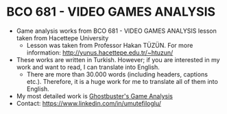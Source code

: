 # BCO 681 - VIDEO GAMES ANALYSIS
- Game analysis works from BCO 681 - VIDEO GAMES ANALYSIS lesson taken from Hacettepe University
  - Lesson was taken from Professor Hakan TÜZÜN. For more information: http://yunus.hacettepe.edu.tr/~htuzun/
- These works are written in Turkish. However; if you are interested in my work and want to read, I can translate into English.
  - There are more than 30.000 words (including headers, captions etc.). Therefore, it is a huge work for me to translate all of them into English.
- My most detailed work is [Ghostbuster's Game Analysis]()
- Contact: https://www.linkedin.com/in/umutefiloglu/
